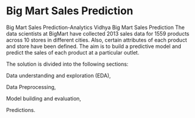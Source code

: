 # Big Mart Sales Prediction

Big Mart Sales Prediction-Analytics Vidhya
Big Mart Sales Prediction
The data scientists at BigMart have collected 2013 sales data for 1559 products across 10 stores in different cities. Also, certain attributes of each product and store have been defined. The aim is to build a predictive model and predict the sales of each product at a particular outlet.

The solution is divided into the following sections:

Data understanding and exploration (EDA),

Data Preprocessing,

Model building and evaluation,

Predictions.
